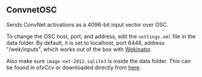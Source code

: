 ## ConvnetOSC

Sends ConvNet activations as a 4096-bit input vector over OSC.

To change the OSC host, port, and address, edit the `settings.xml` file in the data folder. By default, it is set to localhost, port 6448, address "/wek/inputs", which works out of the box with [Wekinator](http://www.wekinator.org/).

Also make sure `image-net-2012.sqlite3` is inside the data folder. This can be found in ofxCcv or downloaded directly from [here](https://raw.githubusercontent.com/liuliu/ccv/unstable/samples/image-net-2012.sqlite3).
